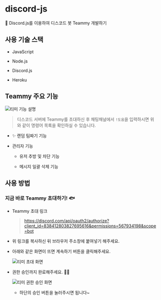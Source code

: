 # discord-js
👾 Discord.js를 이용하여 디스코드 봇 Teammy 개발하기

## 사용 기술 스택
- JavaScript

- Node.js

- Discord.js

- Heroku

## Teammy 주요 기능

![티미 기능 설명](https://user-images.githubusercontent.com/54733637/118142906-c96c6780-b445-11eb-84f7-a462f4c54cd8.png)
> 디스코드 서버에 Teammy를 초대하신 후 채팅채널에서 `!도움`을 입력하시면 위와 같이 명령어 목록을 확인하실 수 있습니다.

- ✨ 랜덤 팀짜기 기능

- 관리자 기능

  - 유저 추방 및 차단 기능

  - 메시지 일괄 삭제 기능

## 사용 방법
### 지금 바로 Teammy 초대하기! 🐟
- Teammy 초대 링크

  > https://discord.com/api/oauth2/authorize?client_id=838412803827695616&permissions=567934198&scope=bot

- 위 링크를 복사하신 뒤 브라우저 주소창에 붙여넣기 해주세요.

- 아래와 같은 화면이 뜨면 계속하기 버튼을 클릭해주세요.

  ![티미 초대 화면](https://user-images.githubusercontent.com/54733637/118140170-1438b000-b443-11eb-9b87-0e3d7071d60f.png)
  
- 권한 승인까지 완료해주세요. 🙆‍♀️

  ![티미 권한 승인 화면](https://user-images.githubusercontent.com/54733637/118140447-52ce6a80-b443-11eb-92c6-ec0c1a3c6d7e.png)

  - 하단의 승인 버튼을 눌러주시면 됩니다~


